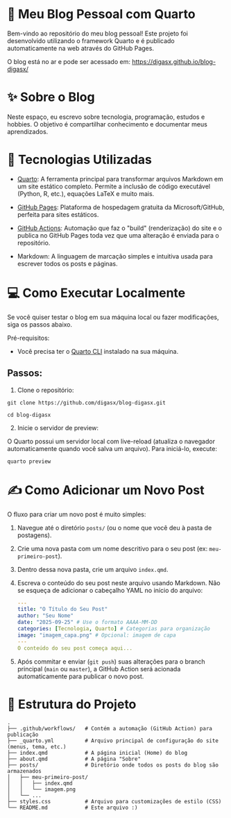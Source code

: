 # 🚀 Meu Blog Pessoal com Quarto

Bem-vindo ao repositório do meu blog pessoal! Este projeto foi desenvolvido utilizando o framework Quarto e é publicado automaticamente na web através do GitHub Pages.

O blog está no ar e pode ser acessado em:
https://digasx.github.io/blog-digasx/

# ✨ Sobre o Blog

Neste espaço, eu escrevo sobre tecnologia, programação, estudos e hobbies. O objetivo é compartilhar conhecimento e documentar meus aprendizados.

# 🔧 Tecnologias Utilizadas

- [Quarto](https://quarto.org/): A ferramenta principal para transformar arquivos Markdown em um site estático completo. Permite a inclusão de código executável (Python, R, etc.), equações LaTeX e muito mais.

- [GitHub Pages](https://pages.github.com/): Plataforma de hospedagem gratuita da Microsoft/GitHub, perfeita para sites estáticos.

- [GitHub Actions](https://github.com/features/actions): Automação que faz o "build" (renderização) do site e o publica no GitHub Pages toda vez que uma alteração é enviada para o repositório.

- Markdown: A linguagem de marcação simples e intuitiva usada para escrever todos os posts e páginas.

# 💻 Como Executar Localmente

Se você quiser testar o blog em sua máquina local ou fazer modificações, siga os passos abaixo.

Pré-requisitos:

- Você precisa ter o [Quarto CLI](https://quarto.org/docs/get-started/) instalado na sua máquina.

## Passos:

1. Clone o repositório:


`git clone https://github.com/digasx/blog-digasx.git`

`cd blog-digasx`

2. Inicie o servidor de preview:

O Quarto possui um servidor local com live-reload (atualiza o navegador automaticamente quando você salva um arquivo). Para iniciá-lo, execute:


`quarto preview`

# ✍️ Como Adicionar um Novo Post

O fluxo para criar um novo post é muito simples:

1. Navegue até o diretório `posts/` (ou o nome que você deu à pasta de postagens).

2. Crie uma nova pasta com um nome descritivo para o seu post (ex: `meu-primeiro-post`).

3. Dentro dessa nova pasta, crie um arquivo `index.qmd`.

4. Escreva o conteúdo do seu post neste arquivo usando Markdown. Não se esqueça de adicionar o cabeçalho YAML no início do arquivo:

    ```yaml
    ---
    title: "O Título do Seu Post"
    author: "Seu Nome"
    date: "2025-09-25" # Use o formato AAAA-MM-DD
    categories: [Tecnologia, Quarto] # Categorias para organização
    image: "imagem_capa.png" # Opcional: imagem de capa
    ---
    O conteúdo do seu post começa aqui...
    ```


5. Após commitar e enviar (`git push`) suas alterações para o branch principal (`main` ou `master`), a GitHub Action será acionada automaticamente para publicar o novo post.

# 📁 Estrutura do Projeto

```
.
├── .github/workflows/   # Contém a automação (GitHub Action) para publicação
├── _quarto.yml          # Arquivo principal de configuração do site (menus, tema, etc.)
├── index.qmd            # A página inicial (Home) do blog
├── about.qmd            # A página "Sobre"
├── posts/               # Diretório onde todos os posts do blog são armazenados
│   ├── meu-primeiro-post/
│   │   ├── index.qmd
│   │   └── imagem.png
│   └── ...
├── styles.css           # Arquivo para customizações de estilo (CSS)
└── README.md            # Este arquivo :)
```